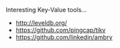 Interesting Key-Value tools...
* http://leveldb.org/
* https://github.com/pingcap/tikv
* https://github.com/linkedin/ambry
